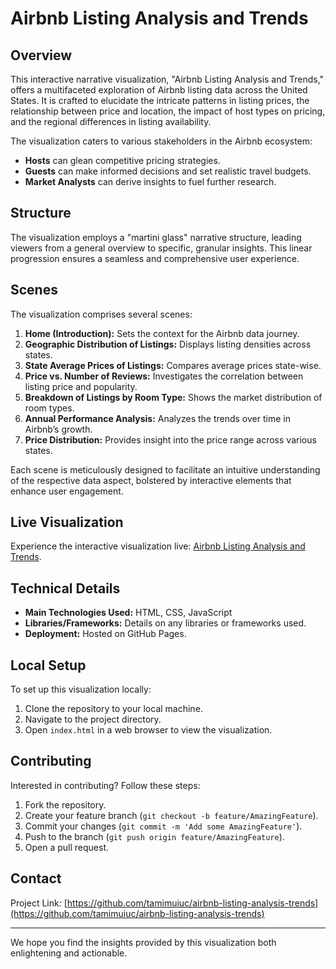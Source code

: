 # Airbnb Listing Analysis and Trends

## Overview
This interactive narrative visualization, "Airbnb Listing Analysis and Trends," offers a multifaceted exploration of Airbnb listing data across the United States. It is crafted to elucidate the intricate patterns in listing prices, the relationship between price and location, the impact of host types on pricing, and the regional differences in listing availability.

The visualization caters to various stakeholders in the Airbnb ecosystem:
- **Hosts** can glean competitive pricing strategies.
- **Guests** can make informed decisions and set realistic travel budgets.
- **Market Analysts** can derive insights to fuel further research.

## Structure
The visualization employs a "martini glass" narrative structure, leading viewers from a general overview to specific, granular insights. This linear progression ensures a seamless and comprehensive user experience.

## Scenes
The visualization comprises several scenes:
1. **Home (Introduction):** Sets the context for the Airbnb data journey.
2. **Geographic Distribution of Listings:** Displays listing densities across states.
3. **State Average Prices of Listings:** Compares average prices state-wise.
4. **Price vs. Number of Reviews:** Investigates the correlation between listing price and popularity.
5. **Breakdown of Listings by Room Type:** Shows the market distribution of room types.
6. **Annual Performance Analysis:** Analyzes the trends over time in Airbnb’s growth.
7. **Price Distribution:** Provides insight into the price range across various states.

Each scene is meticulously designed to facilitate an intuitive understanding of the respective data aspect, bolstered by interactive elements that enhance user engagement.

## Live Visualization
Experience the interactive visualization live: [Airbnb Listing Analysis and Trends](https://tamimuiuc.github.io/airbnb-listing-analysis-trends/).

## Technical Details
- **Main Technologies Used:** HTML, CSS, JavaScript
- **Libraries/Frameworks:** Details on any libraries or frameworks used.
- **Deployment:** Hosted on GitHub Pages.

## Local Setup
To set up this visualization locally:
1. Clone the repository to your local machine.
2. Navigate to the project directory.
3. Open `index.html` in a web browser to view the visualization.

## Contributing
Interested in contributing? Follow these steps:
1. Fork the repository.
2. Create your feature branch (`git checkout -b feature/AmazingFeature`).
3. Commit your changes (`git commit -m 'Add some AmazingFeature'`).
4. Push to the branch (`git push origin feature/AmazingFeature`).
5. Open a pull request.

## Contact
Project Link: [https://github.com/tamimuiuc/airbnb-listing-analysis-trends](https://github.com/tamimuiuc/airbnb-listing-analysis-trends)

---

We hope you find the insights provided by this visualization both enlightening and actionable.
